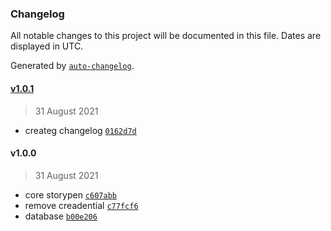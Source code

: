 ### Changelog

All notable changes to this project will be documented in this file. Dates are displayed in UTC.

Generated by [`auto-changelog`](https://github.com/CookPete/auto-changelog).

#### [v1.0.1](https://github.com/storipen/backend/compare/v1.0.0...v1.0.1)

> 31 August 2021

- createg changelog [`0162d7d`](https://github.com/storipen/backend/commit/0162d7d00e1f23192909316265c1912155213852)

#### v1.0.0

> 31 August 2021

- core storypen [`c607abb`](https://github.com/storipen/backend/commit/c607abb7d2e4412fbc89fe600149e7fe26379c02)
- remove creadential [`c77fcf6`](https://github.com/storipen/backend/commit/c77fcf65712b48a246e56ac1c2f8fe5fa910c090)
- database [`b00e206`](https://github.com/storipen/backend/commit/b00e206bcc2500559eb81f9ab5f2f21fcb5feca3)
